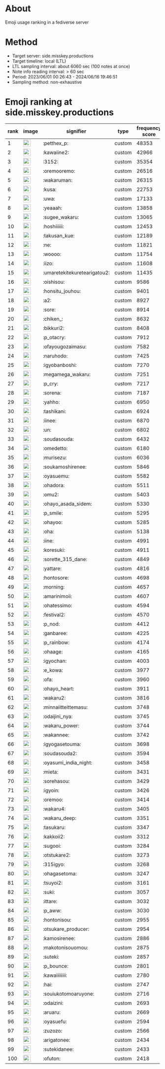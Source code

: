 # About
Emoji usage ranking in a fediverse server

# Method
- Target server: side.misskey.productions
- Target timeline: local (LTL)
- LTL sampling interval: about 6060 sec (100 notes at once)
- Note info reading interval: > 60 sec
- Period: 2023/06/01 00:26:43 - 2024/06/16 19:46:51 
- Sampling method: non-exhaustive

# Emoji ranking at side.misskey.productions

|rank|image|signifier|type|frequency score|
|----|----|----|----|----|
|1|<img height="24" src="https://side.misskey.productions/emoji/petthex_p.webp">|:petthex_p:|custom|48353|
|2|<img height="24" src="https://side.misskey.productions/emoji/kawaiine2.webp">|:kawaiine2:|custom|42966|
|3|<img height="24" src="https://side.misskey.productions/emoji/3152.webp">|:3152:|custom|35354|
|4|<img height="24" src="https://side.misskey.productions/emoji/oremooremo.webp">|:oremooremo:|custom|26516|
|5|<img height="24" src="https://side.misskey.productions/emoji/wakaruman.webp">|:wakaruman:|custom|26315|
|6|<img height="24" src="https://side.misskey.productions/emoji/kusa.webp">|:kusa:|custom|22753|
|7|<img height="24" src="https://side.misskey.productions/emoji/uwa.webp">|:uwa:|custom|17133|
|8|<img height="24" src="https://side.misskey.productions/emoji/yeaaah.webp">|:yeaaah:|custom|13858|
|9|<img height="24" src="https://side.misskey.productions/emoji/sugee_wakaru.webp">|:sugee_wakaru:|custom|13065|
|10|<img height="24" src="https://side.misskey.productions/emoji/hoshiiiiii.webp">|:hoshiiiiii:|custom|12453|
|11|<img height="24" src="https://side.misskey.productions/emoji/takusan_kue.webp">|:takusan_kue:|custom|12189|
|12|<img height="24" src="https://side.misskey.productions/emoji/ne.webp">|:ne:|custom|11821|
|13|<img height="24" src="https://side.misskey.productions/emoji/woooo.webp">|:woooo:|custom|11754|
|14|<img height="24" src="https://side.misskey.productions/emoji/iizo.webp">|:iizo:|custom|11608|
|15|<img height="24" src="https://side.misskey.productions/emoji/umaretekitekuretearigatou2.webp">|:umaretekitekuretearigatou2:|custom|11435|
|16|<img height="24" src="https://side.misskey.productions/emoji/oishisou.webp">|:oishisou:|custom|9586|
|17|<img height="24" src="https://side.misskey.productions/emoji/honsitu_jouhou.webp">|:honsitu_jouhou:|custom|9401|
|18|<img height="24" src="https://side.misskey.productions/emoji/a2.webp">|:a2:|custom|8927|
|19|<img height="24" src="https://side.misskey.productions/emoji/sore.webp">|:sore:|custom|8914|
|20|<img height="24" src="https://side.misskey.productions/emoji/chiken_.webp">|:chiken_:|custom|8632|
|21|<img height="24" src="https://side.misskey.productions/emoji/bikkuri2.webp">|:bikkuri2:|custom|8408|
|22|<img height="24" src="https://side.misskey.productions/emoji/p_otacry.webp">|:p_otacry:|custom|7912|
|23|<img height="24" src="https://side.misskey.productions/emoji/ofayougozaimasu.webp">|:ofayougozaimasu:|custom|7582|
|24|<img height="24" src="https://side.misskey.productions/emoji/naruhodo.webp">|:naruhodo:|custom|7425|
|25|<img height="24" src="https://side.misskey.productions/emoji/igyobanboshi.webp">|:igyobanboshi:|custom|7270|
|26|<img height="24" src="https://side.misskey.productions/emoji/megamega_wakaru.webp">|:megamega_wakaru:|custom|7251|
|27|<img height="24" src="https://side.misskey.productions/emoji/p_cry.webp">|:p_cry:|custom|7217|
|28|<img height="24" src="https://side.misskey.productions/emoji/sorena.webp">|:sorena:|custom|7187|
|29|<img height="24" src="https://side.misskey.productions/emoji/yahho.webp">|:yahho:|custom|6950|
|30|<img height="24" src="https://side.misskey.productions/emoji/tashikani.webp">|:tashikani:|custom|6924|
|31|<img height="24" src="https://side.misskey.productions/emoji/iinee.webp">|:iinee:|custom|6870|
|32|<img height="24" src="https://side.misskey.productions/emoji/un.webp">|:un:|custom|6802|
|33|<img height="24" src="https://side.misskey.productions/emoji/soudasouda.webp">|:soudasouda:|custom|6432|
|34|<img height="24" src="https://side.misskey.productions/emoji/omedetto.webp">|:omedetto:|custom|6180|
|35|<img height="24" src="https://side.misskey.productions/emoji/murisezu.webp">|:murisezu:|custom|6036|
|36|<img height="24" src="https://side.misskey.productions/emoji/soukamoshirenee.webp">|:soukamoshirenee:|custom|5846|
|37|<img height="24" src="https://side.misskey.productions/emoji/oyasuemu.webp">|:oyasuemu:|custom|5582|
|38|<img height="24" src="https://side.misskey.productions/emoji/ohadora.webp">|:ohadora:|custom|5511|
|39|<img height="24" src="https://side.misskey.productions/emoji/omu2.webp">|:omu2:|custom|5403|
|40|<img height="24" src="https://side.misskey.productions/emoji/ohayo_asada_sidem.webp">|:ohayo_asada_sidem:|custom|5330|
|41|<img height="24" src="https://side.misskey.productions/emoji/p_smile.webp">|:p_smile:|custom|5295|
|42|<img height="24" src="https://side.misskey.productions/emoji/ohayoo.webp">|:ohayoo:|custom|5285|
|43|<img height="24" src="https://side.misskey.productions/emoji/oha.webp">|:oha:|custom|5138|
|44|<img height="24" src="https://side.misskey.productions/emoji/iine.webp">|:iine:|custom|4991|
|45|<img height="24" src="https://side.misskey.productions/emoji/koresuki.webp">|:koresuki:|custom|4911|
|46|<img height="24" src="https://side.misskey.productions/emoji/sorette_315_dane.webp">|:sorette_315_dane:|custom|4849|
|47|<img height="24" src="https://side.misskey.productions/emoji/yattare.webp">|:yattare:|custom|4816|
|48|<img height="24" src="https://side.misskey.productions/emoji/hontosore.webp">|:hontosore:|custom|4698|
|49|<img height="24" src="https://side.misskey.productions/emoji/morning.webp">|:morning:|custom|4657|
|50|<img height="24" src="https://side.misskey.productions/emoji/amarinimoii.webp">|:amarinimoii:|custom|4607|
|51|<img height="24" src="https://side.misskey.productions/emoji/ohatessimo.webp">|:ohatessimo:|custom|4594|
|52|<img height="24" src="https://side.misskey.productions/emoji/festival2.webp">|:festival2:|custom|4570|
|53|<img height="24" src="https://side.misskey.productions/emoji/p_nod.webp">|:p_nod:|custom|4412|
|54|<img height="24" src="https://side.misskey.productions/emoji/ganbaree.webp">|:ganbaree:|custom|4225|
|55|<img height="24" src="https://side.misskey.productions/emoji/p_rainbow.webp">|:p_rainbow:|custom|4174|
|56|<img height="24" src="https://side.misskey.productions/emoji/ohaage.webp">|:ohaage:|custom|4165|
|57|<img height="24" src="https://side.misskey.productions/emoji/igyochan.webp">|:igyochan:|custom|4003|
|58|<img height="24" src="https://side.misskey.productions/emoji/e_kowa.webp">|:e_kowa:|custom|3977|
|59|<img height="24" src="https://side.misskey.productions/emoji/ofa.webp">|:ofa:|custom|3960|
|60|<img height="24" src="https://side.misskey.productions/emoji/ohayo_heart.webp">|:ohayo_heart:|custom|3911|
|61|<img height="24" src="https://side.misskey.productions/emoji/wakaru2.webp">|:wakaru2:|custom|3816|
|62|<img height="24" src="https://side.misskey.productions/emoji/minnaiitteittemasu.webp">|:minnaiitteittemasu:|custom|3748|
|63|<img height="24" src="https://side.misskey.productions/emoji/odaijini_nya.webp">|:odaijini_nya:|custom|3745|
|64|<img height="24" src="https://side.misskey.productions/emoji/wakaru_power.webp">|:wakaru_power:|custom|3744|
|65|<img height="24" src="https://side.misskey.productions/emoji/wakannee.webp">|:wakannee:|custom|3742|
|66|<img height="24" src="https://side.misskey.productions/emoji/igyogasetouma.webp">|:igyogasetouma:|custom|3698|
|67|<img height="24" src="https://side.misskey.productions/emoji/soudasouda2.webp">|:soudasouda2:|custom|3594|
|68|<img height="24" src="https://side.misskey.productions/emoji/oyasumi_india_night.webp">|:oyasumi_india_night:|custom|3458|
|69|<img height="24" src="https://side.misskey.productions/emoji/mieta.webp">|:mieta:|custom|3431|
|70|<img height="24" src="https://side.misskey.productions/emoji/sorehasou.webp">|:sorehasou:|custom|3429|
|71|<img height="24" src="https://side.misskey.productions/emoji/igyoin.webp">|:igyoin:|custom|3426|
|72|<img height="24" src="https://side.misskey.productions/emoji/oremoo.webp">|:oremoo:|custom|3414|
|73|<img height="24" src="https://side.misskey.productions/emoji/wakaru4.webp">|:wakaru4:|custom|3405|
|74|<img height="24" src="https://side.misskey.productions/emoji/wakaru_deep.webp">|:wakaru_deep:|custom|3351|
|75|<img height="24" src="https://side.misskey.productions/emoji/tasukaru.webp">|:tasukaru:|custom|3347|
|76|<img height="24" src="https://side.misskey.productions/emoji/kakkoii2.webp">|:kakkoii2:|custom|3312|
|77|<img height="24" src="https://side.misskey.productions/emoji/sugooi.webp">|:sugooi:|custom|3284|
|78|<img height="24" src="https://side.misskey.productions/emoji/otstukare2.webp">|:otstukare2:|custom|3273|
|79|<img height="24" src="https://side.misskey.productions/emoji/315igyo.webp">|:315igyo:|custom|3268|
|80|<img height="24" src="https://side.misskey.productions/emoji/ohagasetoma.webp">|:ohagasetoma:|custom|3247|
|81|<img height="24" src="https://side.misskey.productions/emoji/tsuyoi2.webp">|:tsuyoi2:|custom|3161|
|82|<img height="24" src="https://side.misskey.productions/emoji/suki.webp">|:suki:|custom|3057|
|83|<img height="24" src="https://side.misskey.productions/emoji/ittare.webp">|:ittare:|custom|3032|
|84|<img height="24" src="https://side.misskey.productions/emoji/p_aww.webp">|:p_aww:|custom|3030|
|85|<img height="24" src="https://side.misskey.productions/emoji/hontonisou.webp">|:hontonisou:|custom|2955|
|86|<img height="24" src="https://side.misskey.productions/emoji/otsukare_producer.webp">|:otsukare_producer:|custom|2954|
|87|<img height="24" src="https://side.misskey.productions/emoji/kamosirenee.webp">|:kamosirenee:|custom|2886|
|88|<img height="24" src="https://side.misskey.productions/emoji/makotonisouomou.webp">|:makotonisouomou:|custom|2875|
|89|<img height="24" src="https://side.misskey.productions/emoji/suteki.webp">|:suteki:|custom|2857|
|90|<img height="24" src="https://side.misskey.productions/emoji/p_bounce.webp">|:p_bounce:|custom|2801|
|91|<img height="24" src="https://side.misskey.productions/emoji/kawaiiiiiiii.webp">|:kawaiiiiiiii:|custom|2780|
|92|<img height="24" src="https://side.misskey.productions/emoji/hai.webp">|:hai:|custom|2747|
|93|<img height="24" src="https://side.misskey.productions/emoji/souiukotomoaruyone.webp">|:souiukotomoaruyone:|custom|2716|
|94|<img height="24" src="https://side.misskey.productions/emoji/odaizini.webp">|:odaizini:|custom|2693|
|95|<img height="24" src="https://side.misskey.productions/emoji/aruaru.webp">|:aruaru:|custom|2669|
|96|<img height="24" src="https://side.misskey.productions/emoji/oyasuefu.webp">|:oyasuefu:|custom|2594|
|97|<img height="24" src="https://side.misskey.productions/emoji/zuzozo.webp">|:zuzozo:|custom|2566|
|98|<img height="24" src="https://side.misskey.productions/emoji/arigatonee.webp">|:arigatonee:|custom|2434|
|99|<img height="24" src="https://side.misskey.productions/emoji/sutekidanee.webp">|:sutekidanee:|custom|2433|
|100|<img height="24" src="https://side.misskey.productions/emoji/ofuton.webp">|:ofuton:|custom|2418|
